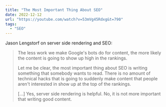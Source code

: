 ```yaml
---
title: "The Most Important Thing About SEO"
date: 2022-12-12
url: "https://youtube.com/watch?v=53mVg45Rdxg&t=790"
tags:
  - "SEO"
---
```


Jason Lengstorf on server side rendering and SEO:

> The less work we make Google's bots do for content, the more likely the content is going to show up high in the rankings.
>
> Let me be clear, the most important thing about SEO is writing something that somebody wants to read. There is no amount of technical hacks that is going to suddenly make content that people aren't interested in show up at the top of the rankings.
>
> […] Yes, server side rendering is helpful. No, it is not more important that writing good content.

